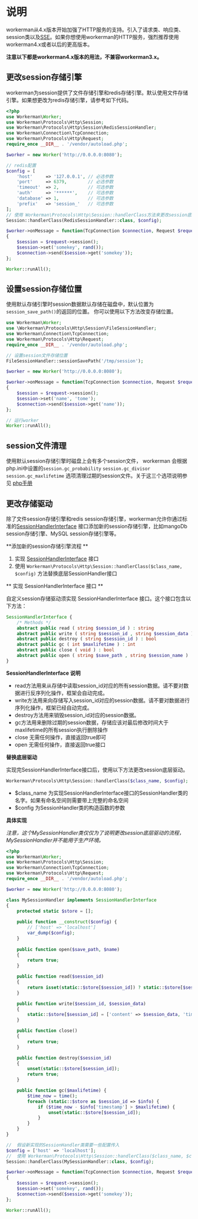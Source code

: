 # 说明
workerman从4.x版本开始加强了HTTP服务的支持。引入了请求类、响应类、session类以及[SSE](SSE.md)。如果你想使用workerman的HTTP服务，强烈推荐使用workerman4.x或者以后的更高版本。

**注意以下都是workerman4.x版本的用法，不兼容workerman3.x。**

## 更改session存储引擎
workerman为session提供了文件存储引擎和redis存储引擎。默认使用文件存储引擎。如果想更改为redis存储引擎，请参考如下代码。
```php
<?php
use Workerman\Worker;
use Workerman\Protocols\Http\Session;
use Workerman\Protocols\Http\Session\RedisSessionHandler;
use Workerman\Connection\TcpConnection;
use Workerman\Protocols\Http\Request;
require_once __DIR__ . '/vendor/autoload.php';

$worker = new Worker('http://0.0.0.0:8080');

// redis配置
$config = [
    'host'     => '127.0.0.1', // 必选参数
    'port'     => 6379,        // 必选参数
    'timeout'  => 2,           // 可选参数
    'auth'     => '******',    // 可选参数
    'database' => 1,           // 可选参数
    'prefix'   => 'session_'   // 可选参数
];
// 使用 Workerman\Protocols\Http\Session::handlerClass方法来更改session底层驱动类
Session::handlerClass(RedisSessionHandler::class, $config);

$worker->onMessage = function(TcpConnection $connection, Request $request)
{
    $session = $request->session();
    $session->set('somekey', rand());
    $connection->send($session->get('somekey'));
};

Worker::runAll();
```

## 设置session存储位置
使用默认存储引擎时session数据默认存储在磁盘中，默认位置为`session_save_path()`的返回的位置。
你可以使用以下方法改变存储位置。

```php
use Workerman\Worker;
use \Workerman\Protocols\Http\Session\FileSessionHandler;
use Workerman\Connection\TcpConnection;
use Workerman\Protocols\Http\Request;
require_once __DIR__ . '/vendor/autoload.php';

// 设置session文件存储位置
FileSessionHandler::sessionSavePath('/tmp/session');

$worker = new Worker('http://0.0.0.0:8080');

$worker->onMessage = function(TcpConnection $connection, Request $request)
{
    $session = $request->session();
    $session->set('name', 'tome');
    $connection->send($session->get('name'));
};

// 运行worker
Worker::runAll();
```

## session文件清理
使用默认session存储引擎时磁盘上会有多个session文件，
workerman 会根据php.ini中设置的`session.gc_probability` `session.gc_divisor` `session.gc_maxlifetime` 选项清理过期的session文件。关于这三个选项说明参见 [php手册](https://www.php.net/manual/zh/session.configuration.php#ini.session.gc-probability)

## 更改存储驱动
除了文件session存储引擎和redis session存储引擎，workerman允许你通过标准的[SessionHandlerInterface](https://www.php.net/manual/zh/class.sessionhandlerinterface.php) 接口添加新的session存储引擎，比如mangoDb session存储引擎、MySQL session存储引擎等。

**添加新的session存储引擎流程 **
  1.  实现 [SessionHandlerInterface](https://www.php.net/manual/zh/class.sessionhandlerinterface.php) 接口
  2. 使用 `Workerman\Protocols\Http\Session::handlerClass($class_name, $config)` 方法替换底层SessionHandler接口
 
** 实现 SessionHandlerInterface 接口 **

自定义session存储驱动须实现 SessionHandlerInterface 接口。这个接口包含以下方法：
```php
SessionHandlerInterface {
    /* Methods */
    abstract public read ( string $session_id ) : string
    abstract public write ( string $session_id , string $session_data ) : bool
    abstract public destroy ( string $session_id ) : bool
    abstract public gc ( int $maxlifetime ) : int
    abstract public close ( void ) : bool
    abstract public open ( string $save_path , string $session_name ) : bool
}
```
**SessionHandlerInterface 说明**
 - read方法用来从存储中读取session_id对应的所有session数据。请不要对数据进行反序列化操作，框架会自动完成。
 - write方法用来向存储写入session_id对应的session数据。请不要对数据进行序列化操作，框架已经自动完成。
 - destroy方法用来销毁session_id对应的session数据。
 - gc方法用来删除过期的session数据，存储应该对最后修改时间大于maxlifetime的所有session执行删除操作
 - close 无需任何操作，直接返回true即可
 - open 无需任何操作，直接返回true接口

**替换底层驱动**

实现完SessionHandlerInterface接口后，使用以下方法更改session底层驱动。

```php
Workerman\Protocols\Http\Session::handlerClass($class_name, $config);
```
 - $class_name 为实现SessionHandlerInterface接口的SessionHandler类的名字。如果有命名空间则需要带上完整的命名空间
 - $config 为SessionHandler类的构造函数的参数

**具体实现**

*注意，这个MySessionHandler类仅仅为了说明更改session底层驱动的流程，MySessionHandler并不能用于生产环境。*
```php
<?php
use Workerman\Worker;
use Workerman\Protocols\Http\Session;
use Workerman\Connection\TcpConnection;
use Workerman\Protocols\Http\Request;
require_once __DIR__ . '/vendor/autoload.php';

$worker = new Worker('http://0.0.0.0:8080');

class MySessionHandler implements SessionHandlerInterface
{
    protected static $store = [];
    
    public function __construct($config) {
        // ['host' => 'localhost']
        var_dump($config);
    }
   
    public function open($save_path, $name)
    {
        return true;
    }

    public function read($session_id)
    {
        return isset(static::$store[$session_id]) ? static::$store[$session_id]['content'] : '';
    }

    public function write($session_id, $session_data)
    {
        static::$store[$session_id] = ['content' => $session_data, 'timestamp' => time()];
    }

    public function close()
    {
        return true;
    }

    public function destroy($session_id)
    {
        unset(static::$store[$session_id]);
        return true;
    }

    public function gc($maxlifetime) {
        $time_now = time();
        foreach (static::$store as $session_id => $info) {
            if ($time_now - $info['timestamp'] > $maxlifetime) {
                unset(static::$store[$session_id]);
            }
        }
    }
}

//  假设新实现的SessionHandler类需要一些配置传入
$config = ['host' => 'localhost'];
//  使用 Workerman\Protocols\Http\Session::handlerClass($class_name, $config) 来更改session底层驱动类
Session::handlerClass(MySessionHandler::class, $config);

$worker->onMessage = function(TcpConnection $connection, Request $request)
{
    $session = $request->session();
    $session->set('somekey', rand());
    $connection->send($session->get('somekey'));
};

Worker::runAll();
```




 

